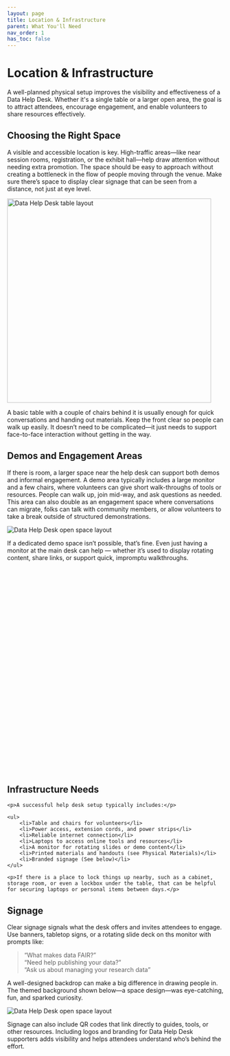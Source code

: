 ```yaml
---
layout: page
title: Location & Infrastructure
parent: What You'll Need
nav_order: 1
has_toc: false
---
```


# Location & Infrastructure

A well-planned physical setup improves the visibility and effectiveness of a Data Help Desk. Whether it's a single table or a larger open area, the goal is to attract attendees, encourage engagement, and enable volunteers to share resources effectively.

## Choosing the Right Space

A visible and accessible location is key. High-traffic areas—like near session rooms, registration, or the exhibit hall—help draw attention without needing extra promotion. The space should be easy to approach without creating a bottleneck in the flow of people moving through the venue. Make sure there’s space to display clear signage that can be seen from a distance, not just at eye level.

<img class="full-width-img" style="height: 475px;" src="{{ site.baseurl }}/assets/photos/desk-layout-monitor.jpg" alt="Data Help Desk table layout">

A basic table with a couple of chairs behind it is usually enough for quick conversations and handing out materials. Keep the front clear so people can walk up easily. It doesn’t need to be complicated—it just needs to support face-to-face interaction without getting in the way.

## Demos and Engagement Areas

If there is room, a larger space near the help desk can support both demos and informal engagement. A demo area typically includes a large monitor and a few chairs, where volunteers can give short walk-throughs of tools or resources. People can walk up, join mid-way, and ask questions as needed. This area can also double as an engagement space where conversations can migrate, folks can talk with community members, or allow volunteers to take a break outside of structured demonstrations. 

<img class="full-width-img" src="{{ site.baseurl }}/assets/photos/help_desk_layout_open_space.jpg" alt="Data Help Desk open space layout">

If a dedicated demo space isn’t possible, that’s fine. Even just having a monitor at the main desk can help — whether it’s used to display rotating content, share links, or support quick, impromptu walkthroughs.

<div class="full-width-manila">
    <h2 id="infrastructure-needs" style="margin-top:0rem;">
        <a href="#infrastructure-needs" class="anchor-heading" aria-labelledby="infrastructure-needs">
            <svg viewBox="0 0 16 16" aria-hidden="true">
                <use xlink:href="#svg-link"></use>
            </svg>
        </a>
        Infrastructure Needs
    </h2>
    
    <p>A successful help desk setup typically includes:</p>
    
    <ul>
        <li>Table and chairs for volunteers</li>
        <li>Power access, extension cords, and power strips</li>
        <li>Reliable internet connection</li>
        <li>Laptops to access online tools and resources</li>
        <li>A monitor for rotating slides or demo content</li>
        <li>Printed materials and handouts (see Physical Materials)</li>
        <li>Branded signage (See below)</li>
    </ul>
    
    <p>If there is a place to lock things up nearby, such as a cabinet, storage room, or even a lockbox under the table, that can be helpful for securing laptops or personal items between days.</p>
</div>

## Signage

Clear signage signals what the desk offers and invites attendees to engage. Use banners, tabletop signs, or a rotating slide deck on ths monitor with prompts like:

> “What makes data FAIR?”  
> “Need help publishing your data?”  
> “Ask us about managing your research data”

A well-designed backdrop can make a big difference in drawing people in. The themed background shown below—a space design—was eye-catching, fun, and sparked curiosity.

<img style="" src="{{ site.baseurl }}/assets/photos/help-desk-backdrop.jpg" alt="Data Help Desk open space layout">

Signage can also include QR codes that link directly to guides, tools, or other resources. Including logos and branding for Data Help Desk supporters adds visibility and helps attendees understand who’s behind the effort.